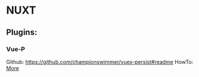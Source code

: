 # NUXT

## Plugins:

### Vue-P
Github: https://github.com/championswimmer/vuex-persist#readme
HowTo: [More](HowTo/Nuxt/vue-persist.md)

